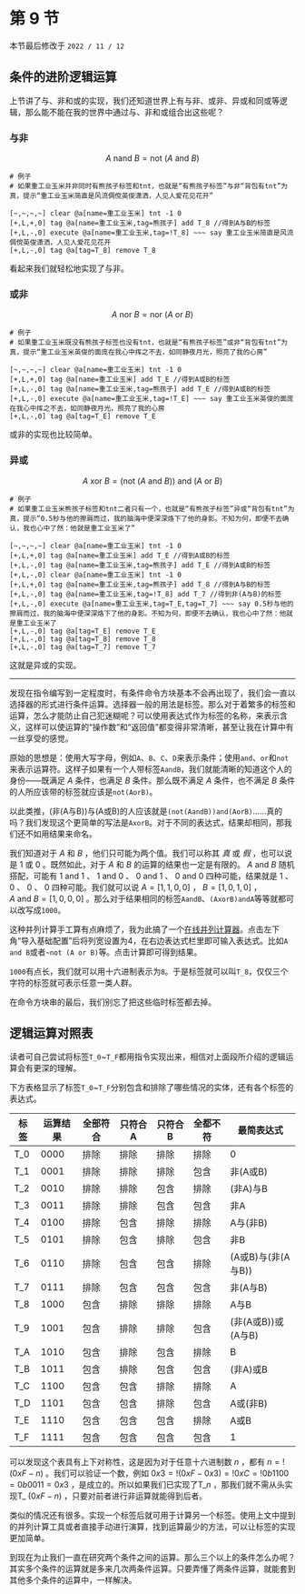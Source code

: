 # 第 9 节

本节最后修改于 `2022 / 11 / 12`

## 条件的进阶逻辑运算

上节讲了与、非和或的实现，我们还知道世界上有与非、或非、异或和同或等逻辑，那么能不能在我的世界中通过与、非和或组合出这些呢？

### 与非

$$A \ \mathrm{nand} \ B=\mathrm{not}\ (A\ \mathrm{and}\ B)$$

```text
# 例子
# 如果重工业玉米并非同时有熊孩子标签和tnt，也就是“有熊孩子标签”与非“背包有tnt”为真，提示“重工业玉米简直是风流倜傥英俊潇洒，人见人爱花见花开”

[~,~,~,~] clear @a[name=重工业玉米] tnt -1 0
[+,L,+,0] tag @a[name=重工业玉米,tag=熊孩子] add T_8 //得到A与B的标签
[+,L,-,0] execute @a[name=重工业玉米,tag=!T_8] ~~~ say 重工业玉米简直是风流倜傥英俊潇洒，人见人爱花见花开
[+,L,-,0] tag @a[tag=T_8] remove T_8
```

看起来我们就轻松地实现了与非。

### 或非

$$A\ \mathrm{nor}\ B=\mathrm{nor}\ (A\ \mathrm{or}\ B)$$

```text
# 例子
# 如果重工业玉米既没有熊孩子标签也没有tnt，也就是“有熊孩子标签”或非“背包有tnt”为真，提示“重工业玉米英俊的面庞在我心中挥之不去，如同静夜月光，照亮了我的心房”

[~,~,~,~] clear @a[name=重工业玉米] tnt -1 0
[+,L,+,0] tag @a[name=重工业玉米] add T_E //得到A或B的标签
[+,L,-,0] tag @a[name=重工业玉米,tag=熊孩子] add T_E //得到A或B的标签
[+,L,-,0] execute @a[name=重工业玉米,tag=!T_E] ~~~ say 重工业玉米英俊的面庞在我心中挥之不去，如同静夜月光，照亮了我的心房
[+,L,-,0] tag @a[tag=T_E] remove T_E
```

或非的实现也比较简单。

### 异或

$$
A \ \mathrm{xor} \ B =(\mathrm{not}\ (A\ \mathrm{and}\ B))\ \mathrm{and}\ (A\ \mathrm{or}\ B)
$$

```text
# 例子
# 如果重工业玉米熊孩子标签和tnt二者只有一个，也就是“有熊孩子标签”异或“背包有tnt”为真，提示“0.5秒与他的擦肩而过，我的脑海中便深深烙下了他的身影。不知为何，即便不去确认，我也心中了然：他就是重工业玉米了”

[~,~,~,~] clear @a[name=重工业玉米] tnt -1 0
[+,L,+,0] tag @a[name=重工业玉米] add T_E //得到A或B的标签
[+,L,-,0] tag @a[name=重工业玉米,tag=熊孩子] add T_E //得到A或B的标签
[+,L,-,0] clear @a[name=重工业玉米] tnt -1 0
[+,L,+,0] tag @a[name=重工业玉米,tag=熊孩子] add T_8 //得到A与B的标签
[+,L,-,0] tag @a[name=重工业玉米,tag=!T_8] add T_7 //得到非(A与B)的标签
[+,L,-,0] execute @a[name=重工业玉米,tag=T_E,tag=T_7] ~~~ say 0.5秒与他的擦肩而过，我的脑海中便深深烙下了他的身影。不知为何，即便不去确认，我也心中了然：他就是重工业玉米了
[+,L,-,0] tag @a[tag=T_E] remove T_E
[+,L,-,0] tag @a[tag=T_8] remove T_8
[+,L,-,0] tag @a[tag=T_7] remove T_7
```

这就是异或的实现。

---

发现在指令编写到一定程度时，有条件命令方块基本不会再出现了，我们会一直以选择器的形式进行条件运算。选择器一般的用法是标签。那么对于着繁多的标签和运算，怎么才能防止自己犯迷糊呢？可以使用表达式作为标签的名称，来表示含义，这样可以使运算的“操作数”和“返回值”都变得非常清晰，甚至让我在计算中有一丝享受的感觉。

原始的思想是：使用大写字母，例如`A`、`B`、`C`、`D`来表示条件；使用`and`、`or`和`not`来表示运算符。这样子如果有一个人带标签`AandB`，我们就能清晰的知道这个人的身份——既满足 $A$ 条件，也满足 $B$ 条件。那么既不满足 $A$ 条件，也不满足 $B$ 条件的人所应该带的标签就应该是`not(AorB)`。

以此类推，(非(A与B))与(A或B)的人应该就是`(not(AandB))and(AorB)`……真的吗？我们发现这个更简单的写法是`AxorB`。对于不同的表达式，结果却相同，那我们还不如用结果来命名。

我们知道对于 $A$ 和 $B$ ，他们只可能为两个值。我们可以称其 $真$ 或 $假$ ，也可以说是 $1$ 或 $0$ 。既然如此，对于 $A$ 和 $B$ 的运算的结果也一定是有限的。 $A\ \mathrm{and}\ B$ 随机搭配，可能有 $1\ \mathrm{and}\ 1$ 、 $1\ \mathrm{and}\ 0$ 、 $0\ \mathrm{and}\ 1$ 、 $0\ \mathrm{and}\ 0$ 四种可能，结果就是 $1$ 、 $0$ 、 $0$ 、 $0$ 四种可能。我们就可以说 $A=[1,1,0,0]$ ， $B=[1,0,1,0]$ ， $A\ \mathrm{and}\ B=[1,0,0,0]$ 。那么对于结果相同的标签`AandB`、`(AxorB)andA`等等就都可以改写成`1000`。

这种并列计算手工算有点麻烦了，我为此搞了一个[在线并列计算器](http://sc.seventop.top/setcalc/)。点击左下角“导入基础配置”后将列宽设置为4，在右边表达式栏里即可输入表达式。比如`A and B`或者`~not (A or B)`等。点击计算即可得到结果。

`1000`有点长，我们就可以用十六进制表示为`8`。于是标签就可以叫`T_8`，仅仅三个字符的标签就可表示任意一类人群。

在命令方块串的最后，我们别忘了把这些临时标签都去掉。

## 逻辑运算对照表

读者可自己尝试将标签`T_0`~`T_F`都用指令实现出来，相信对上面段所介绍的逻辑运算会有更深的理解。

下方表格显示了标签`T_0`~`T_F`分别包含和排除了哪些情况的实体，还有各个标签的表达式。

|标签|运算结果|全部符合|只符合 A|只符合 B|全都不符|最简表达式
|-|-|-|-|-|-|-|
|T_0|0000|排除|排除|排除|排除|0
|T_1|0001|排除|排除|排除|包含|非(A或B)
|T_2|0010|排除|排除|包含|排除|(非A)与B
|T_3|0011|排除|排除|包含|包含|非A
|T_4|0100|排除|包含|排除|排除|A与(非B)
|T_5|0101|排除|包含|排除|包含|非B
|T_6|0110|排除|包含|包含|排除|(A或B)与(非(A与B))
|T_7|0111|排除|包含|包含|包含|非(A与B)
|T_8|1000|包含|排除|排除|排除|A与B
|T_9|1001|包含|排除|排除|包含|(非(A或B))或(A与B)
|T_A|1010|包含|排除|包含|排除|B
|T_B|1011|包含|排除|包含|包含|(非A)或B
|T_C|1100|包含|包含|排除|排除|A
|T_D|1101|包含|包含|排除|包含|A或(非B)
|T_E|1110|包含|包含|包含|排除|A或B
|T_F|1111|包含|包含|包含|包含|1

可以发现这个表具有上下对称性，这是因为对于任意十六进制数 $n$ ，都有 $n=!(0xF-n)$ 。我们可以验证一个数，例如 $0x3=!(0xF-0x3)=!0xC=!0b1100=0b0011=0x3$ ，是成立的。所以如果我们已实现了T_$n$ ，那我们就不需从头实现T_ $(0xF - n)$ ，只要对前者进行非运算就能得到后者。

类似的情况还有很多。实现一个标签后就可用于计算另一个标签。使用上文中提到的并列计算工具或者直接手动进行演算，找到运算最少的方法，可以让标签的实现更加简单。

到现在为止我们一直在研究两个条件之间的运算。那么三个以上的条件怎么办呢？其实多个条件的运算就是多来几次两条件运算。只要弄懂了两条件运算，就能套到其他多个条件的运算中，一样解决。
